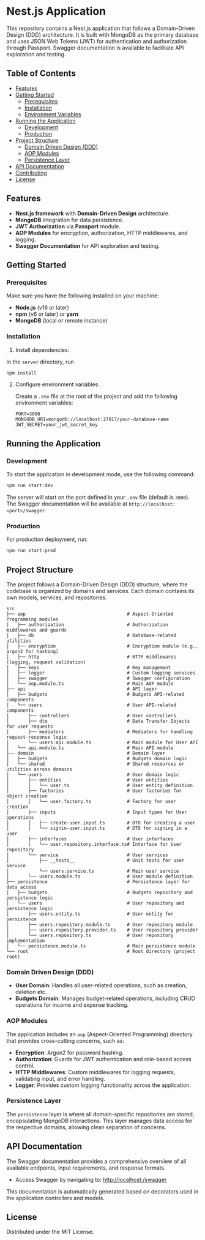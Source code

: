 # Nest.js Application

This repository contains a Nest.js application that follows a Domain-Driven Design (DDD) architecture. It is built with MongoDB as the primary database and uses JSON Web Tokens (JWT) for authentication and authorization through Passport. Swagger documentation is available to facilitate API exploration and testing.

## Table of Contents

- [Features](#features)
- [Getting Started](#getting-started)
  - [Prerequisites](#prerequisites)
  - [Installation](#installation)
  - [Environment Variables](#environment-variables)
- [Running the Application](#running-the-application)
  - [Development](#development)
  - [Production](#production)
- [Project Structure](#project-structure)
  - [Domain Driven Design (DDD)](#domain-driven-design-ddd)
  - [AOP Modules](#aop-modules)
  - [Persistence Layer](#persistence-layer)
- [API Documentation](#api-documentation)
- [Contributing](#contributing)
- [License](#license)

## Features

- **Nest.js framework** with **Domain-Driven Design** architecture.
- **MongoDB** integration for data persistence.
- **JWT Authorization** via **Passport** module.
- **AOP Modules** for encryption, authorization, HTTP middlewares, and logging.
- **Swagger Documentation** for API exploration and testing.

## Getting Started

### Prerequisites

Make sure you have the following installed on your machine:

- **Node.js** (v16 or later)
- **npm** (v6 or later) or **yarn**
- **MongoDB** (local or remote instance)

### Installation

1. Install dependencies:

In the `server` directory, run

   ```bash
   npm install
   ```

2. Configure environment variables:

   Create a `.env` file at the root of the project and add the following environment variables:

   ```dotenv
   PORT=3000
   MONGODB_URI=mongodb://localhost:27017/your-database-name
   JWT_SECRET=your_jwt_secret_key
   ```

## Running the Application

### Development

To start the application in development mode, use the following command:

```bash
npm run start:dev
```

The server will start on the port defined in your `.env` file (default is `3000`). The Swagger documentation will be available at `http://localhost:<port>/swagger`.

### Production

For production deployment, run:

```bash
npm run start:prod
```

## Project Structure

The project follows a Domain-Driven Design (DDD) structure, where the codebase is organized by domains and services. Each domain contains its own models, services, and repositories.

```plaintext
src
├── aop                                     # Aspect-Oriented Programming modules
│   ├── authorization                       # Authorization middlewares and guards
│   ├── db                                  # Database-related utilities
│   ├── encryption                          # Encryption module (e.g., argon2 for hashing)
│   ├── http                                # HTTP middlewares (logging, request validation)
│   ├── keys                                # Key management
│   ├── logger                              # Custom logging services
│   ├── swagger                             # Swagger configuration
│   └── aop.module.ts                       # Main AOP module
├── api                                     # API layer
│   ├── budgets                             # Budgets API-related components
│   └── users                               # User API-related components
│       ├── controllers                     # User controllers
│       ├── dto                             # Data Transfer Objects for user requests
│       ├── mediators                       # Mediators for handling request-response logic
│       └── users-api.module.ts             # Main module for User API
│   └── api.module.ts                       # Main API module
├── domain                                  # Domain layer
│   ├── budgets                             # Budgets domain logic
│   └── shared                              # Shared resources or utilities across domains
│   └── users                               # User domain logic
│       ├── entities                        # User entities
│       │   └── user.ts                     # User entity definition
│       ├── factories                       # User factories for object creation
│       │   └── user.factory.ts             # Factory for user creation
│       ├── inputs                          # Input types for User operations
│       │   ├── create-user.input.ts        # DTO for creating a user
│       │   └── signin-user.input.ts        # DTO for signing in a user
│       ├── interfaces                      # User interfaces
│       │   └── user.repository.interface.ts# Interface for User repository
│       └── service                         # User services
│           ├── __tests__                   # Unit tests for user service
│           └── users.service.ts            # Main user service
│       └── users.module.ts                 # User module definition
├── persistence                             # Persistence layer for data access
│   ├── budgets                             # Budgets repository and persistence logic
│   └── users                               # User repository and persistence logic
│       ├── users.entity.ts                 # User entity for persistence
│       ├── users.repository.module.ts      # User repository module
│       ├── users.repository.provider.ts    # User repository provider
│       └── users.repository.ts             # User repository implementation
│   └── persistence.module.ts               # Main persistence module
└── root                                    # Root directory (project root)

```

### Domain Driven Design (DDD)

- **User Domain**: Handles all user-related operations, such as creation, deletion etc.
- **Budgets Domain**: Manages budget-related operations, including CRUD operations for income and expense tracking.

### AOP Modules

The application includes an `aop` (Aspect-Oriented Programming) directory that provides cross-cutting concerns, such as:

- **Encryption**: Argon2 for password hashing.
- **Authorization**: Guards for JWT authentication and role-based access control.
- **HTTP Middlewares**: Custom middlewares for logging requests, validating input, and error handling.
- **Logger**: Provides custom logging functionality across the application.

### Persistence Layer

The `persistence` layer is where all domain-specific repositories are stored, encapsulating MongoDB interactions. This layer manages data access for the respective domains, allowing clean separation of concerns.

## API Documentation

The Swagger documentation provides a comprehensive overview of all available endpoints, input requirements, and response formats.

- Access Swagger by navigating to: [http://localhost:<port>/swagger](http://localhost:3000/swagger)

This documentation is automatically generated based on decorators used in the application controllers and models.

## License

Distributed under the MIT License.
